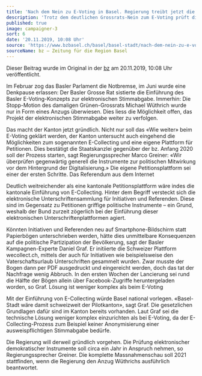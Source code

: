 ```yaml
---
title: 'Nach dem Nein zu E-Voting in Basel. Regierung treibt jetzt die digitale Unterschriftensammlung voran'
description: 'Trotz dem deutlichen Grossrats-Nein zum E-Voting prüft die Basler Regierung die Einführung von digitalen Unterschriftensammlungen für Initiativen und Referenden. Zudem erwägt sie den Aufbau einer eigenen Plattform für Petitionen.'
published: true
image: campaigner-3
sort: 6
date: '20.11.2019, 10:08 Uhr'
source: 'https://www.bzbasel.ch/basel/basel-stadt/nach-dem-nein-zu-e-voting-in-basel-regierung-treibt-jetzt-die-digitale-unterschriftensammlung-voran-135995141'
sourceName: bz – Zeitung für die Region Basel
---
```


Dieser Beitrag wurde im Original in der [bz](https://www.bzbasel.ch/basel/basel-stadt/nach-dem-nein-zu-e-voting-in-basel-regierung-treibt-jetzt-die-digitale-unterschriftensammlung-voran-135995141) am 20.11.2019, 10:08 Uhr veröffentlicht.

Im Februar zog das Basler Parlament die Notbremse, im Juni wurde eine Denkpause erlassen: Der Basler Grosse Rat sistierte die Einführung des Basler E-Voting-Konzepts zur elektronischen Stimmabgabe. Immerhin: Die Stopp-Motion des damaligen Grünen-Grossrats Michael Wüthrich wurde nur in Form eines Anzugs überwiesen. Dies liess die Möglichkeit offen, das Projekt der elektronischen Stimmabgabe weiter zu verfolgen.

Das macht der Kanton jetzt gründlich. Nicht nur soll das «Wie weiter» beim E-Voting geklärt werden, der Kanton untersucht auch eingehend die Möglichkeiten zum sogenannten E-Collecting und eine eigene Plattform für Petitionen. Dies bestätigt die Staatskanzlei gegenüber der bz. Anfang 2020 soll der Prozess starten, sagt Regierungssprecher Marco Greiner: «Wir überprüfen gegenwärtig generell die Instrumente zur politischen Mitwirkung vor dem Hintergrund der Digitalisierung.» Die eigene Petitionsplattform sei einer der ersten Schritte.
Das Referendum aus dem Internet

Deutlich weitreichender als eine kantonale Petitionsplattform wäre indes die kantonale Einführung von E-Collecting. Hinter dem Begriff versteckt sich die elektronische Unterschriftensammlung für Initiativen und Referenden. Diese sind im Gegensatz zu Petitionen griffige politische Instrumente – ein Grund, weshalb der Bund zurzeit zögerlich bei der Einführung dieser elektronischen Unterschriftenplattformen agiert.

Könnten Initiativen und Referenden neu auf Smartphone-Bildschirm statt Papierbögen unterschrieben werden, hätte dies unmittelbare Konsequenzen auf die politische Partizipation der Bevölkerung, sagt der Basler Kampagnen-Experte Daniel Graf. Er initiierte die Schweizer Plattform wecollect.ch, mittels der auch für Initiativen wie beispielsweise den Vaterschaftsurlaub Unterschriften gesammelt wurden. Zwar musste der Bogen dann per PDF ausgedruckt und eingereicht werden, doch das tat der Nachfrage wenig Abbruch. In den ersten Wochen der Lancierung sei rund die Hälfte der Bögen allein über Facebook-Zugriffe heruntergeladen worden, so Graf.
Lösung ist weniger komplex als beim E-Voting

Mit der Einführung von E-Collecting würde Basel national vorlegen. «Basel-Stadt wäre damit schweizweit der Pilotkanton», sagt Graf. Die gesetzlichen Grundlagen dafür sind im Kanton bereits vorhanden. Laut Graf sei die technische Lösung weniger komplex einzurichten als bei E-Voting, da der E-Collecting-Prozess zum Beispiel keiner Anonymisierung einer ausweispflichtigen Stimmabgabe bedürfe.

Die Regierung will derweil gründlich vorgehen. Die Prüfung elektronischer demokratischer Instrumente soll circa ein Jahr in Anspruch nehmen, so Regierungssprecher Greiner. Die komplette Massnahmenschau soll 2021 stattfinden, wenn die Regierung den Anzug Wüthrichs ausführlich beantwortet.
